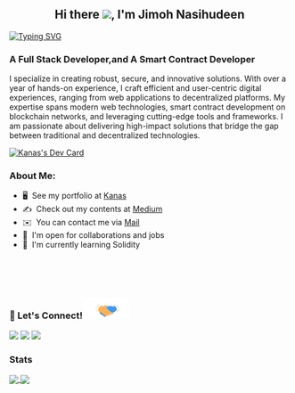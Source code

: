 <h2 align="center"><b>Hi there <img src="https://media.giphy.com/media/hvRJCLFzcasrR4ia7z/giphy.gif" width="35">,</b> I'm Jimoh Nasihudeen</h2>



 [![Typing SVG](https://readme-typing-svg.herokuapp.com?font=Fira+Code&weight=700&size=24&pause=1000&color=A13A59AC&center=true&width=1000&height=52&lines=SOFTWARE+ENGINEER;PRODUCT+DESIGNER;SMART+CONTRACT+DEVELOPER)](https://git.io/typing-svg)


<h3> A Full Stack Developer,and A Smart Contract Developer </h3>
<p> I specialize in creating robust, secure, and innovative solutions. With over a year of hands-on experience, I craft efficient and user-centric digital experiences, ranging from web applications to decentralized platforms.
My expertise spans modern web technologies, smart contract development on blockchain networks, and leveraging cutting-edge tools and frameworks. I am passionate about delivering high-impact solutions that bridge the gap between traditional and decentralized technologies.</p>


<a href="https://app.daily.dev/kanas_jnr"><img src="https://api.daily.dev/devcards/v2/VVienUsiOWsFlCAPm25kl.png?type=wide&r=u0s" width="652" alt="Kanas's Dev Card"/></a>


### About Me:
* 🖥️  See my portfolio at [Kanas](https://my-portfolio-n6psv0xs6-kanasjnrs-projects.vercel.app/)
* ✍️  Check out my contents at [Medium](https://medium.com/@nasihudeen04) 
* ✉️  You can contact me via [Mail](mailto:nasihudeen04@gmail.com)
* 🚀  I'm open for collaborations and jobs
* 🧠  I'm currently learning Solidity 



<br/>
<br/>
<br/>

<h3>📩 Let's Connect! <img src="https://github.com/0xAbdulKhalid/0xAbdulKhalid/raw/main/assets/mdImages/handshake.gif" width ="80"></h3> 

[<img src="https://img.shields.io/badge/LinkedIn-0077B5?style=for-the-badge&logo=linkedin&logoColor=white" />](https://www.linkedin.com/in/jimoh-adegboyega-356aa2210/)
[<img src="https://img.shields.io/badge/Twitter-1DA1F2?style=for-the-badge&logo=twitter&logoColor=white" />](https://x.com/KanasJnr)
[<img src="https://img.shields.io/badge/Gmail-D14836?style=for-the-badge&logo=gmail&logoColor=white" />](mailto:nasihudeen04@gmail.com)




### Stats

<a href="https://github.com/anuraghazra/github-readme-stats">
  <img align="center" src="https://github-readme-stats.vercel.app/api?username=Kanasjnr&show_icons=true&theme=transparent" />
</a>
<a href="https://github.com/anuraghazra/github-readme-stats">
  <img align="center" src="https://github-readme-stats.vercel.app/api/top-langs/?username=Kanasjnr&langs_count=8&layout=compact&theme=transparent" />
</a>

